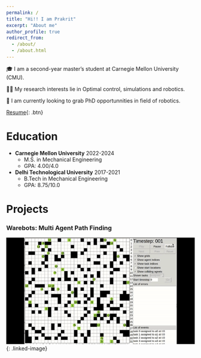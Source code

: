 ```yaml
---
permalink: /
title: "Hi!! I am Prakrit"
excerpt: "About me"
author_profile: true
redirect_from: 
  - /about/
  - /about.html
---
```



🎓 I am a second-year master’s student at Carnegie Mellon University (CMU).

🕵️‍♂️ My research interests lie in Optimal control, simulations and robotics.

💼 I am currently looking to grab PhD opportunnities in field of robotics.

[Resume](/files/PrakritTyagi_resume.pdf){: .btn}
<!-- 👇 Read through this page to know more about me.  -->





Education
======
* **Carnegie Mellon University**            2022-2024
  * M.S. in Mechanical Engineering
  * GPA: 4.00/4.0 
* **Delhi Technological University**        2017-2021
  * B.Tech in Mechanical Engineering
  * GPA: 8.75/10.0 

Projects
======

### Warebots: Multi Agent Path Finding

[![!!!BROKEN!!!](/images/MAPF.gif)](/files/PrakritTyagi_resume.pdf){: .linked-image}

<style>
.linked-image {
  position: relative;
}

.linked-image:hover::after {
  content: "Read More";
  position: absolute;
  top: 50%;
  left: 50%;
  transform: translate(-50%, -50%);
  background: rgba(255, 255, 255, 0.8);
  padding: 10px;
  border-radius: 5px;
  backdrop-filter: blur(5px);
  font-weight: bold;
  color: #333;
}
</style>

<!-- 
Example: editing a markdown file for a talk
![Editing a markdown file for a talk](/images/editing-talk.png) -->
